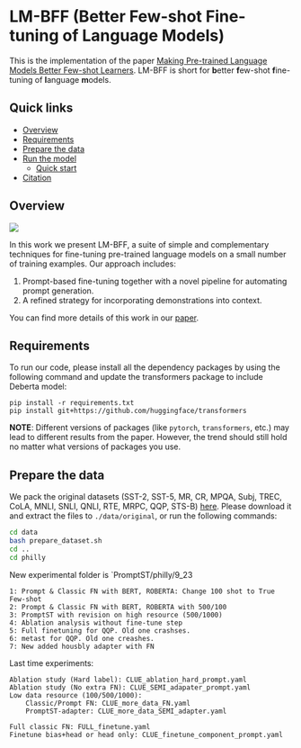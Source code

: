 # LM-BFF (**B**etter **F**ew-shot **F**ine-tuning of **L**anguage **M**odels)

This is the implementation of the paper [Making Pre-trained Language Models Better Few-shot Learners](https://arxiv.org/pdf/2012.15723.pdf). LM-BFF is short for **b**etter **f**ew-shot **f**ine-tuning of **l**anguage **m**odels.

## Quick links

* [Overview](#overview)
* [Requirements](#requirements)
* [Prepare the data](#prepare-the-data)
* [Run the model](#run-lm-bff)
  * [Quick start](#quick-start)
* [Citation](#citation)


## Overview

![](./figs/lmbff.png)

In this work we present LM-BFF, a suite of simple and complementary techniques for fine-tuning pre-trained language models on a small number of training examples. Our approach includes:

1. Prompt-based fine-tuning together with a novel pipeline for automating prompt generation.
2. A refined strategy for incorporating demonstrations into context.

You can find more details of this work in our [paper](https://arxiv.org/pdf/2012.15723.pdf).

## Requirements

To run our code, please install all the dependency packages by using the following command and update the transformers package to include Deberta model:

```
pip install -r requirements.txt
pip install git+https://github.com/huggingface/transformers
```

**NOTE**: Different versions of packages (like `pytorch`, `transformers`, etc.) may lead to different results from the paper. However, the trend should still hold no matter what versions of packages you use.

## Prepare the data

We pack the original datasets (SST-2, SST-5, MR, CR, MPQA, Subj, TREC, CoLA, MNLI, SNLI, QNLI, RTE, MRPC, QQP, STS-B) [here](https://nlp.cs.princeton.edu/projects/lm-bff/datasets.tar). Please download it and extract the files to `./data/original`, or run the following commands:

```bash
cd data
bash prepare_dataset.sh
cd ..
cd philly

```

New experimental folder is `PromptST/philly/9_23


```
1: Prompt & Classic FN with BERT, ROBERTA: Change 100 shot to True Few-shot
2: Prompt & Classic FN with BERT, ROBERTA with 500/100
3: PromptST with revision on high resource (500/1000)
4: Ablation analysis without fine-tune step
5: Full finetuning for QQP. Old one crashses.
6: metast for QQP. Old one creashes.
7: New added housbly adapter with FN

```

Last time experiments:

```
Ablation study (Hard label): CLUE_ablation_hard_prompt.yaml
Ablation study (No extra FN): CLUE_SEMI_adapater_prompt.yaml
Low data resource (100/500/1000): 
    Classic/Prompt FN: CLUE_more_data_FN.yaml
    PromptST-adapter: CLUE_more_data_SEMI_adapter.yaml

Full classic FN: FULL_finetune.yaml
Finetune bias+head or head only: CLUE_finetune_component_prompt.yaml
```
